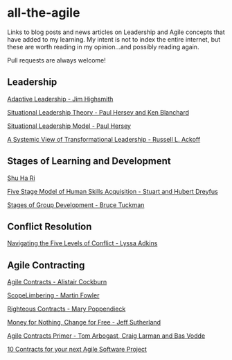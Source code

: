 # all-the-agile
Links to blog posts and news articles on Leadership and Agile concepts that have added to my learning. My intent is not to index the entire internet, but these are worth reading in my opinion...and possibly reading again.

Pull requests are always welcome!

## Leadership

[Adaptive Leadership - Jim Highsmith](https://assets.thoughtworks.com/articles/adaptive-leadership-accelerating-enterprise-agility-jim-highsmith-thoughtworks.pdf)

[Situational Leadership Theory - Paul Hersey and Ken Blanchard](https://en.wikipedia.org/wiki/Situational_leadership_theory)

[Situational Leadership Model - Paul Hersey](https://situational.com/the-cls-difference/situational-leadership-what-we-do/)

[A Systemic View of Transformational Leadership - Russell L. Ackoff](http://www.acasa.upenn.edu/leadership.pdf)

## Stages of Learning and Development

[Shu Ha Ri](http://www.solutionsiq.com/shuhari-agile-adoption-pattern/)

[Five Stage Model of Human Skills Acquisition - Stuart and Hubert Dreyfus](www.bumc.bu.edu/facdev-medicine/files/2012/03/Dreyfus-skill-level.pdf)

[Stages of Group Development - Bruce Tuckman](https://en.wikipedia.org/wiki/Tuckman's_stages_of_group_development)

## Conflict Resolution

[Navigating the Five Levels of Conflict - Lyssa Adkins](https://dzone.com/articles/agile-managing-conflict)

## Agile Contracting

[Agile Contracts - Alistair Cockburn](http://alistair.cockburn.us/Agile+contracts)

[ScopeLimbering - Martin Fowler](http://martinfowler.com/bliki/ScopeLimbering.html)

[Righteous Contracts - Mary Poppendieck](http://www.leanessays.com/2002/04/righteous-contracts.html)

[Money for Nothing, Change for Free - Jeff Sutherland](http://coactivate.org/projects/agile-contracts/money-for-nothing-change-for-free)

[Agile Contracts Primer - Tom Arbogast, Craig Larman and Bas Vodde](http://www.agilecontracts.org/agile_contracts_primer.pdf)

[10 Contracts for your next Agile Software Project](http://agilesoftwaredevelopment.com/tags-860/scrum/10-contracts-for-your-next-agile-software-project/#FP)